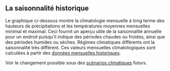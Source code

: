 La saisonnalité historique
-----------------------------
Le graphique ci-dessous montre la climatologie mensuelle à long terme des hauteurs de précipitations et les températures moyennes mensuelles minimal et maximal.  Ceci fournit un aperçu utile de la saisonnalité annuelle pour un endroit puisqu’il indique des périodes chaudes ou froides, ainsi que des périodes humides ou sèches. Régimes climatiques différents ont la saisonnalité très différent.  Ces valeurs mensuelles climatologiques sont calculées à partir des <a href='#nodes/observed-cmip5&lang=fr'>données mensuelles historiques</a>.


Voir le changement possible sous des <a href='#nodes/cmip5-anomalies'>scénarios climatiques</a> futurs.  

<div class='plot-container700' id='plot1'></div>

<script>
plot_observed_monthlyclimate('plot1', {{folder_id}}, {{extent}});
</script>
